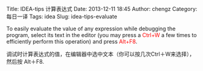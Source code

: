 Title: IDEA-tips 计算表达式
Date: 2013-12-11 18:45
Author: chengz
Category: 每日一译
Tags: idea
Slug: idea-tips-evaluate

To easily evaluate the value of any expression while debugging the
program, select its text in the editor (you may press
a<span style="color: #ff0000;"> Ctrl+W</span> a few times to efficiently
perform this operation) and press<span style="color: #ff0000;">
Alt+F8</span>.

调试时计算表达式的值，在编辑器中选中文本（你可以按几次Ctrl＋W来选择），然后按
Alt＋F8.

